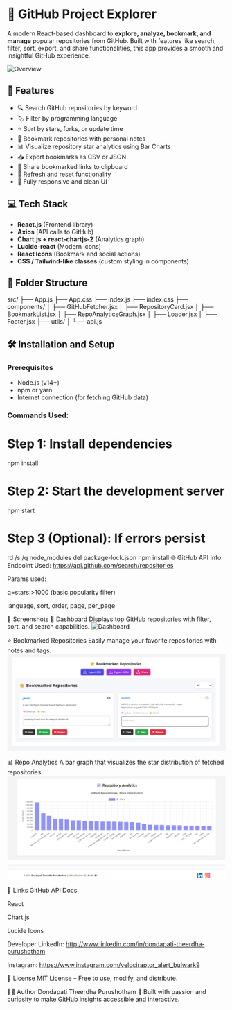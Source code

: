 # 🚀 GitHub Project Explorer

A modern React-based dashboard to **explore, analyze, bookmark, and manage** popular repositories from GitHub. Built with features like search, filter, sort, export, and share functionalities, this app provides a smooth and insightful GitHub experience.

![Overview](public/main.png)

## 📌 Features

- 🔍 Search GitHub repositories by keyword
- 🏷️ Filter by programming language
- ⭐ Sort by stars, forks, or update time
- 📌 Bookmark repositories with personal notes
- 📊 Visualize repository star analytics using Bar Charts
- 📤 Export bookmarks as CSV or JSON
- 📎 Share bookmarked links to clipboard
- 🔁 Refresh and reset functionality
- 📱 Fully responsive and clean UI

## 💻 Tech Stack

- **React.js** (Frontend library)
- **Axios** (API calls to GitHub)
- **Chart.js + react-chartjs-2** (Analytics graph)
- **Lucide-react** (Modern icons)
- **React Icons** (Bookmark and social actions)
- **CSS / Tailwind-like classes** (custom styling in components)

## 📂 Folder Structure

src/
├── App.js
├── App.css
├── index.js
├── index.css
├── components/
│ ├── GitHubFetcher.jsx
│ ├── RepositoryCard.jsx
│ ├── BookmarkList.jsx
│ ├── RepoAnalyticsGraph.jsx
│ ├── Loader.jsx
│ └── Footer.jsx
├── utils/
│ └── api.js

## 🛠️ Installation and Setup

### Prerequisites

- Node.js (v14+)
- npm or yarn
- Internet connection (for fetching GitHub data)

### Commands Used:

# Step 1: Install dependencies
npm install

# Step 2: Start the development server
npm start

# Step 3 (Optional): If errors persist
rd /s /q node_modules
del package-lock.json
npm install
🌐 GitHub API Info
Endpoint Used: https://api.github.com/search/repositories

Params used:

q=stars:>1000 (basic popularity filter)

language, sort, order, page, per_page

📸 Screenshots
🎯 Dashboard
Displays top GitHub repositories with filter, sort, and search capabilities.
![Dashboard](public/Search.png)

⭐ Bookmarked Repositories
Easily manage your favorite repositories with notes and tags.
![Bookmark](public/book.png)

📊 Repo Analytics
A bar graph that visualizes the star distribution of fetched repositories.
![Chart](public/chart.png)

🔗 Links
GitHub API Docs

React

Chart.js

Lucide Icons

Developer LinkedIn: http://www.linkedin.com/in/dondapati-theerdha-purushotham

Instagram: https://www.instagram.com/velociraptor_alert_bulwark9

📃 License
MIT License – Free to use, modify, and distribute.

🙋‍♂️ Author
Dondapati Theerdha Purushotham
🚀 Built with passion and curiosity to make GitHub insights accessible and interactive.
